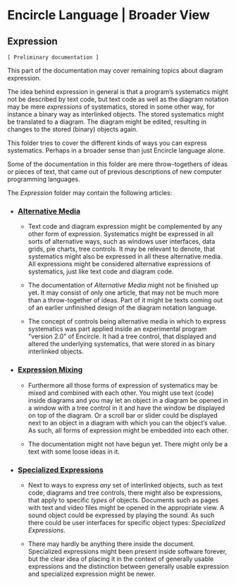 ﻿Encircle Language | Broader View
================================

Expression
----------

`[ Preliminary documentation ]`

This part of the documentation may cover remaining topics about diagram expression.  

The idea behind expression in general is that a program’s systematics might not be described by text code, but text code as well as the diagram notation may be mere *expressions* of systematics, stored in some other way, for instance a binary way as interlinked objects. The stored systematics might be translated to a diagram. The diagram might be edited, resulting in changes to the stored (binary) objects again.

This folder tries to cover the different kinds of ways you can express systematics. Perhaps in a broader sense than just Encircle language alone.

Some of the documentation in this folder are mere throw-togethers of ideas or pieces of text, that came out of previous descriptions of new computer programming languages.

The *Expression* folder may contain the following articles:

- ### [Alternative Media](alternative-media.md)

    - Text code and diagram expression might be complemented by any other form of expression. Systematics might be expressed in all sorts of alternative ways, such as windows user interfaces, data grids, pie charts, tree controls. It may be relevant to denote, that systematics might also be expressed in all these alternative media. All expressions might be considered alternative expressions of systematics, just like text code and diagram code.

    - The documentation of *Alternative Media* might not be finished up yet. It may consist of only one article, that may not be much more than a throw-together of ideas. Part of it might be texts coming out of an earlier unfinished design of the diagram notation language.

    - The concept of controls being alternative media in which to express systematics was part applied inside an experimental program "version 2.0" of Encircle. It had a tree control, that displayed and altered the underlying systematics, that were stored in as binary interlinked objects.

- ### [Expression Mixing](expression-mixing.md)

    - Furthermore all those forms of expression of systematics may be mixed and combined with each other. You might use text (code) inside diagrams and you may let an object in a diagram be opened in a window with a tree control in it and have the window be displayed on top of the diagram. Or a scroll bar or slider could be displayed next to an object in a diagram with which you can the object’s value. As such, all forms of expression might be embedded into each other.

    - The documentation might not have begun yet. There might only be a text with some loose ideas in it.

- ### [Specialized Expressions](specialized-expression.md)

    - Next to ways to express *any* set of interlinked objects, such as text code, diagrams and tree controls, there might also be expressions, that apply to specific *types* of objects. Documents such as pages with text and video files might be opened in the appropriate view. A sound object could be expressed by playing the sound. As such there could be user interfaces for specific object types: *Specialized Expressions*.

    - There may hardly be anything there inside the document. Specialized expressions might been present inside software forever, but the clear idea of placing it in the context of generally usable expressions and the distinction between generally usable expression and specialized expression might be newer.